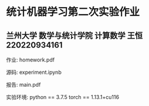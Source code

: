 # 统计机器学习第二次实验作业
## 兰州大学 数学与统计学院 计算数学 王恒 220220934161
 作业: homework.pdf

 源码: experiment.ipynb

 报告: main.pdf

 实验环境: python == 3.7.5 torch == 1.13.1+cu116